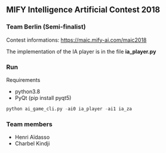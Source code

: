 ## MIFY Intelligence Artificial Contest 2018
### Team Berlin (Semi-finalist)
Contest informations: https://maic.mify-ai.com/maic2018

The implementation of the IA player is in the file __ia_player.py__

### Run
Requirements 
- python3.8
- PyQt (pip install pyqt5)

``` python
python ai_game_cli.py -ai0 ia_player -ai1 ia_za
```

### Team members
- Henri Aïdasso
- Charbel Kindji

